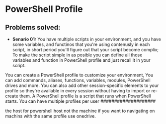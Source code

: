 # PowerShell Profile


## Problems solved:
  - **Senario 01:** You have multiple scripts in your environment, and you have some variables, and functinos that you're using contenusly in each script, in short period you'll figure out that your script become complix; To make the script simple in as posible you can define all those variables and function in PowerShell profile and just recall it in your script.


You can create a PowerShell profile to customize your environment, You can add commands, aliases, functions, variables, modules, PowerShell drives and more. You can also add other session-specific elements to your profile so they're available in every session without having to import or re-create them. A PowerShell profile is a script that runs when PowerShell starts. You can have multiple profiles per user ####################

the host for powershell host not the machine if you want to navigating on machins with the same profile use onedrive.